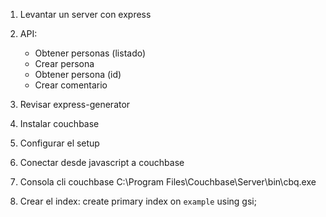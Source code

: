 1. Levantar un server con express
2. API:
    - Obtener personas (listado)
    - Crear persona
    - Obtener persona (id)
    - Crear comentario

3. Revisar express-generator
4. Instalar couchbase
5. Configurar el setup
6. Conectar desde javascript a couchbase
7. Consola cli couchbase C:\Program Files\Couchbase\Server\bin\cbq.exe
8. Crear el index: create primary index  on `example` using gsi;
